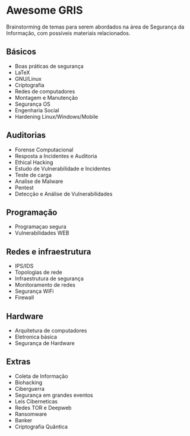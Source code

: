 Awesome GRIS
======

Brainstorming de temas para serem abordados na área de Segurança da Informação, com possíveis materiais relacionados.

Básicos
-----

* Boas práticas de segurança
* LaTeX
* GNU/Linux
* Criptografia
* Redes de computadores
* Montagem e Manutenção
* Segurança OS
* Engenharia Social
* Hardening Linux/Windows/Mobile

Auditorias
--------

* Forense Computacional
* Resposta a Incidentes e Auditoria
* Ethical Hacking
* Estudo de Vulnerabilidade e Incidentes
* Teste de carga
* Analise de Malware
* Pentest
* Detecção e Análise de Vulnerabilidades


Programação
------------

* Programaçao segura
* Vulnerabilidades WEB


Redes e infraestrutura
---------------

* IPS/IDS
* Topologias de rede
* Infraestrutura de segurança
* Monitoramento de redes
* Segurança WiFi
* Firewall


Hardware
---------
* Arquitetura de computadores
* Eletronica básica
* Segurança de Hardware

Extras
------
* Coleta de Informação
* Biohacking
* Ciberguerra
* Segurança em grandes eventos
* Leis Ciberneticas
* Redes TOR e Deepweb
* Ransomware
* Banker
* Criptografia Quântica
